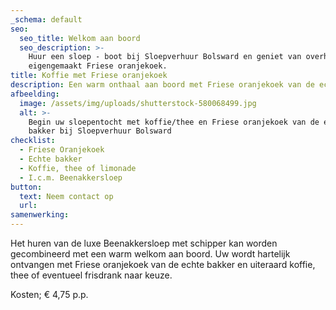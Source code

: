 ```yaml
---
_schema: default
seo:
  seo_title: Welkom aan boord
  seo_description: >-
    Huur een sloep - boot bij Sloepverhuur Bolsward en geniet van overheerlijk
    eigengemaakt Friese oranjekoek.
title: Koffie met Friese oranjekoek
description: Een warm onthaal aan boord met Friese oranjekoek van de echte bakker.
afbeelding:
  image: /assets/img/uploads/shutterstock-580068499.jpg
  alt: >-
    Begin uw sloepentocht met koffie/thee en Friese oranjekoek van de echte
    bakker bij Sloepverhuur Bolsward
checklist:
  - Friese Oranjekoek
  - Echte bakker
  - Koffie, thee of limonade
  - I.c.m. Beenakkersloep
button:
  text: Neem contact op
  url:
samenwerking:
---
```


Het huren van de luxe Beenakkersloep met schipper kan worden gecombineerd met een warm welkom aan boord. Uw wordt hartelijk ontvangen met Friese oranjekoek van de echte bakker en uiteraard koffie, thee of eventueel frisdrank naar keuze.&nbsp;

Kosten; € 4,75 p.p.
